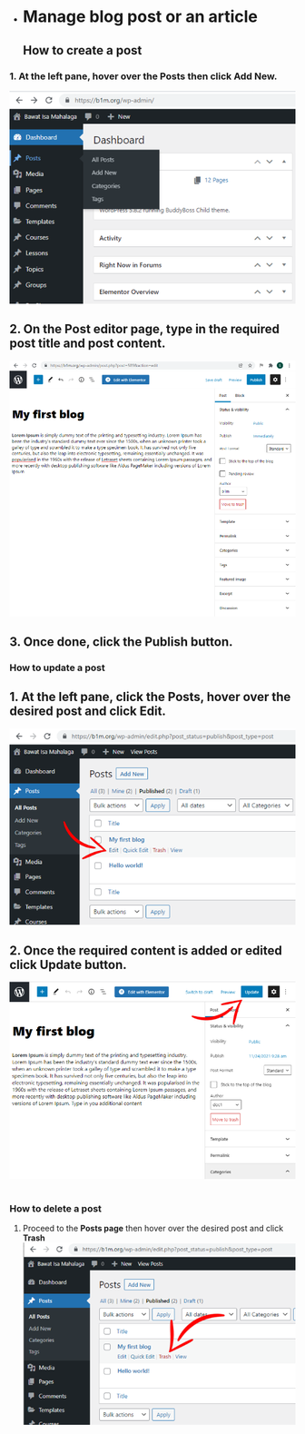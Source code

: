 - # Manage blog post or an article
  ## How to create a post
### 1. At the left pane, hover over the **Posts** then click **Add New**.
![Image2.1](/img/2.1.PNG)


## 2. On the Post editor page, type in the required **post title** and **post content**.
![Image2.2](/img/2.2.PNG)


## 3. Once done, click the **Publish** button.

  ### How to update a post
## 1. At the left pane, click the **Posts**, hover over the desired post and click **Edit**.
![Image2.3](/img/2.3.png) 


## 2. Once the required content is added or edited click **Update** button. 
![Image2.4](/img/2.4.PNG)   
#
  ### How to delete a post
1. Proceed to the **Posts page** then hover over the desired post and click **Trash**
![Image2.5](/img/2.5.PNG)
